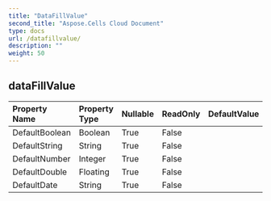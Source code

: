 ```yaml
---
title: "DataFillValue"
second_title: "Aspose.Cells Cloud Document"
type: docs
url: /datafillvalue/
description: ""
weight: 50
---
```


## **dataFillValue**

 

| Property Name | Property Type | Nullable |  ReadOnly | DefaultValue | Description | 
| :- | :- | :- |:- |  :- | :- |
| DefaultBoolean | Boolean | True |  False |  |  |  
| DefaultString | String | True |  False |  |  |  
| DefaultNumber | Integer | True |  False |  |  |  
| DefaultDouble | Floating | True |  False |  |  |  
| DefaultDate | String | True |  False |  |  |  


